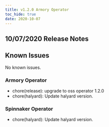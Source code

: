 ```yaml
---
title: v1.2.0 Armory Operator
toc_hide: true
date: 2020-10-07
---
```


## 10/07/2020 Release Notes

## Known Issues
No known issues.

### Armory Operator

* chore(release): upgrade to oss operator 1.2.0
* chore(halyard): Update halyard version.

### Spinnaker Operator

* chore(halyard): Update halyard version.